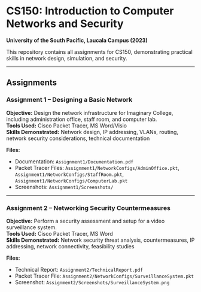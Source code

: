 # CS150: Introduction to Computer Networks and Security
**University of the South Pacific, Laucala Campus (2023)**

This repository contains all assignments for CS150, demonstrating practical skills in network design, simulation, and security.

---

## Assignments

### Assignment 1 – Designing a Basic Network
**Objective:** Design the network infrastructure for Imaginary College, including administration office, staff room, and computer lab.  
**Tools Used:** Cisco Packet Tracer, MS Word/Visio  
**Skills Demonstrated:** Network design, IP addressing, VLANs, routing, network security considerations, technical documentation  

**Files:**
- Documentation: `Assignment1/Documentation.pdf`
- Packet Tracer Files: `Assignment1/NetworkConfigs/AdminOffice.pkt`, `Assignment1/NetworkConfigs/StaffRoom.pkt`, `Assignment1/NetworkConfigs/ComputerLab.pkt`
- Screenshots: `Assignment1/Screenshots/`

---

### Assignment 2 – Networking Security Countermeasures
**Objective:** Perform a security assessment and setup for a video surveillance system.  
**Tools Used:** Cisco Packet Tracer, MS Word  
**Skills Demonstrated:** Network security threat analysis, countermeasures, IP addressing, network connectivity, feasibility studies  

**Files:**
- Technical Report: `Assignment2/TechnicalReport.pdf`
- Packet Tracer File: `Assignment2/NetworkConfigs/SurveillanceSystem.pkt`
- Screenshot: `Assignment2/Screenshots/SurveillanceSystem.png`
